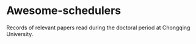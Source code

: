 # Awesome-schedulers
Records of relevant papers read during the doctoral period at Chongqing University.
